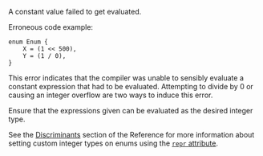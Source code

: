 A constant value failed to get evaluated.

Erroneous code example:

```compile_fail,E0080
enum Enum {
    X = (1 << 500),
    Y = (1 / 0),
}
```

This error indicates that the compiler was unable to sensibly evaluate a
constant expression that had to be evaluated. Attempting to divide by 0
or causing an integer overflow are two ways to induce this error.

Ensure that the expressions given can be evaluated as the desired integer type.

See the [Discriminants] section of the Reference for more information about
setting custom integer types on enums using the
[`repr` attribute][repr-attribute].

[discriminants]: https://doc.rust-lang.org/reference/items/enumerations.html#discriminants
[repr-attribute]: https://doc.rust-lang.org/reference/type-layout.html#representations
